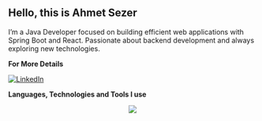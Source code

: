 
## Hello, this is **Ahmet Sezer**
I’m a Java Developer focused on building efficient web applications with Spring Boot and React. Passionate about backend development and always exploring new technologies.

**For More Details** 

 [![LinkedIn](https://img.shields.io/badge/LinkedIn-black?style=flat-square&logo=linkedin&logoColor=white)](https://www.linkedin.com/in/ahmet-sezerr/) 

**Languages, Technologies and Tools I use**
<p align="center">
  <a href="https://skillicons.dev">
    <img src="https://skillicons.dev/icons?i=git,java,spring,nodejs,postgres,js,ts,react,vite,bootstrap,tailwind," />
  </a>
</p>

